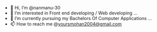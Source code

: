 - 👋 Hi, I’m @nanmanu-30
- 👀 I’m interested in Front end developing / Web developing ...
- 🌱 I’m currently pursuing my Bachelors Of Computer Applications ...
- 📫 How to reach me @yoursmohan2004@gmail.com


<!---
nanmanu-30/nanmanu-30 is a ✨ special ✨ repository because its `README.md` (this file) appears on your GitHub profile.
You can click the Preview link to take a look at your changes.
--->
